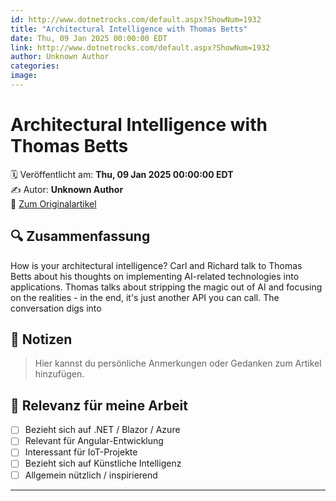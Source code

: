 ```yaml
---
id: http://www.dotnetrocks.com/default.aspx?ShowNum=1932
title: "Architectural Intelligence with Thomas Betts"
date: Thu, 09 Jan 2025 00:00:00 EDT
link: http://www.dotnetrocks.com/default.aspx?ShowNum=1932
author: Unknown Author
categories: 
image: 
---
```


# Architectural Intelligence with Thomas Betts

🗓️ Veröffentlicht am: **Thu, 09 Jan 2025 00:00:00 EDT**  
✍️ Autor: **Unknown Author**  
🔗 [Zum Originalartikel](http://www.dotnetrocks.com/default.aspx?ShowNum=1932)

## 🔍 Zusammenfassung

How is your architectural intelligence? Carl and Richard talk to Thomas Betts about his thoughts on implementing AI-related technologies into applications. Thomas talks about stripping the magic out of AI and focusing on the realities - in the end, it's just another API you can call. The conversation digs into

## 📌 Notizen

> Hier kannst du persönliche Anmerkungen oder Gedanken zum Artikel hinzufügen.

## 🧠 Relevanz für meine Arbeit

- [ ] Bezieht sich auf .NET / Blazor / Azure
- [ ] Relevant für Angular-Entwicklung
- [ ] Interessant für IoT-Projekte
- [ ] Bezieht sich auf Künstliche Intelligenz
- [ ] Allgemein nützlich / inspirierend

---

